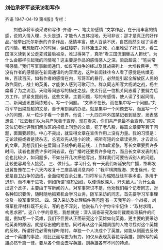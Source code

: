 ### 刘伯承将军谈采访和写作
齐语
1947-04-19
第4版()
专栏：

　　刘伯承将军谈采访和写作
    ·齐语·
    一、笔尖带感情
    “文学作品，在于用丰富的情感，说的入情入理，头头是道，才能令人五体投地，无可非议；那才是真正的好作品。”他举出托尔斯泰的许多作品，感情丰富，使人百读不厌，自然而然引起了读者的同情。我想起在小的时候，读红楼梦，对林黛玉之死，心里难受了好几天，看三国演义读到关公走麦城最后被杀，难过得哭了，真所“看三国流泪替古人担忧”。为什么会那样引起我的同情呢？这主要是作品的感情感人之深。梁启超说：“笔尖常带感情。”我们写军事新闻通讯，如仅写战争的经过及其战果列上一大堆数目字，而没有作者的感情嵌在新闻通讯的内容里边，这种新闻往往令人看了感觉是枯燥无味，百读百厌，如有作者的感情在内，写蒋军的暴行，必然能引起全解放区人民的敌忾同仇，战士的英勇，才能使人感到可歌可泣。群众同志所写大杨湖之战，杨主席看了为之流泪，天晓等同志写的杨庄之战，使太行区一位机关同志看了要努力后方工作，抓紧支援前线，这些文章，主要问题，写的有感情，使人读了引起同情。
    二、新闻通讯要简练短小，写一个问题。
    “文章不在长，而在集中写一个问题。”刘将军举出梁启超的文章，善于用割离的办法。就是集中一个问题去写，而且写一个小的问题，从一粒沙子看一个世界，他说：一九四四年外国某记者到延安，发表感想说：“过去我们以为共产党善于宣传，现在看来，你们共产党最不会宣传。”原来这位记者批评我们解放区的报纸上刊登的文章，犯了老八股，每篇文章要写若干问题，面面要顾到，中心不突出，就显得文章在宣传作用上没有力量。我的习惯是：无论读报或者是读杂志，总喜欢先从短小的读，把所有短的文章读完后，才去读长的文章。我想我们处在爱国自卫战争的最前线，工作如此紧张，写长文章要费许多时间，读者也要费许多时间去读，在广播时还要费许多电力，而且长文章发表的机会也比较少，如问题多，不如分开几次把他写出，那样我们可要告诉别人的问题，比较更容易令人接受。
    三、做什么，学习什么
    有一天我们听延安的广播，邯郸发出冀鲁豫在二十六天内收复十三座县城消息内称：“我军横跨陇海、夹击徐州，使爱是自卫战争的战线，全面缩短百余公里。”刘将军认为缩短战线军事术语，多用于退却，而不用于进攻，例如所谓“缩短战线，以便诱敌深入，歼灭敌人。”为什么会出这个岔子，主要由于写新闻的人，对军事常识不足，他劝我们每个记者同志，对各种知识要传，随时随地抓紧机会学习业务，随军采访的同志，首先要学习军事理论及一般军事常识。
    四、深入采访及处理稿件等问题
    有一天我写的一个战报，刘将军批评材料既不充实，写的也不深刻，他说有八个字你牢牢记住：“取材求精，构思求密”。这八个字的意思，我想就是：深入调查研究及如何截裁处理稿件的问题，例如写一个英雄，我们不但要从正面研究这个英雄如何英勇，更主要的要采访他英勇的原因，就是写出他的思想。同时再从这个英雄周围的人物寻找对这个英雄的反映，所谓好花必需有绿叶陪衬，单独一个人决成个了英雄，如能从侧面去反映出一个英雄的事迹，则比正面写更为有力，如仅从表现芙蓉花写英雄，则所写的英雄必然千篇一律，要从各个侧面去写英雄，则英雄各有不同的特点。
